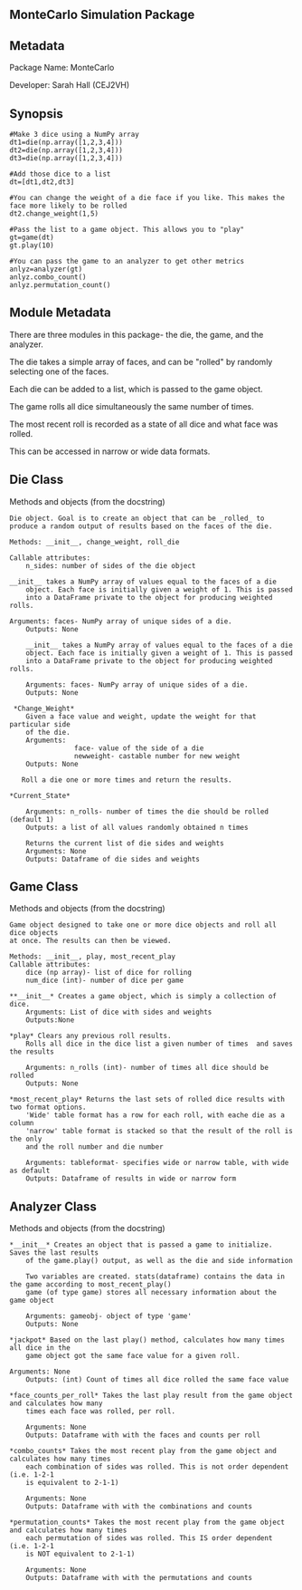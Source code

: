 ## MonteCarlo Simulation Package

## Metadata

Package Name: MonteCarlo

Developer: Sarah Hall (CEJ2VH)

## Synopsis  

```
#Make 3 dice using a NumPy array
dt1=die(np.array([1,2,3,4]))
dt2=die(np.array([1,2,3,4]))
dt3=die(np.array([1,2,3,4]))

#Add those dice to a list
dt=[dt1,dt2,dt3]

#You can change the weight of a die face if you like. This makes the face more likely to be rolled
dt2.change_weight(1,5)

#Pass the list to a game object. This allows you to "play"
gt=game(dt)
gt.play(10)

#You can pass the game to an analyzer to get other metrics
anlyz=analyzer(gt)
anlyz.combo_count()
anlyz.permutation_count()
```

## Module Metadata 

There are three modules in this package- the die, the game, and the analyzer.  

The die takes a simple array of faces, and can be "rolled"  by randomly selecting one of the faces.  

Each die can be added to a list, which is passed to the game object.  

The game rolls all dice simultaneously the same number of times.  

The most recent roll is recorded as a state of all dice and what face was rolled.  

This can be accessed in narrow or wide data formats.  

## Die Class  

Methods and objects (from the docstring)  

    Die object. Goal is to create an object that can be _rolled_ to 
    produce a random output of results based on the faces of the die.
    
    Methods: __init__, change_weight, roll_die

    Callable attributes:
        n_sides: number of sides of the die object
    
    __init__ takes a NumPy array of values equal to the faces of a die
        object. Each face is initially given a weight of 1. This is passed 
        into a DataFrame private to the object for producing weighted rolls.

    Arguments: faces- NumPy array of unique sides of a die.
        Outputs: None

        __init__ takes a NumPy array of values equal to the faces of a die
        object. Each face is initially given a weight of 1. This is passed 
        into a DataFrame private to the object for producing weighted rolls.

        Arguments: faces- NumPy array of unique sides of a die.
        Outputs: None

     *Change_Weight*
        Given a face value and weight, update the weight for that particular side 
        of the die.
        Arguments: 
                    face- value of the side of a die
                    newweight- castable number for new weight 
        Outputs: None

       Roll a die one or more times and return the results.

    *Current_State*
        
        Arguments: n_rolls- number of times the die should be rolled (default 1)
        Outputs: a list of all values randomly obtained n times

        Returns the current list of die sides and weights
        Arguments: None
        Outputs: Dataframe of die sides and weights
  

## Game Class  
Methods and objects (from the docstring) 
    
    Game object designed to take one or more dice objects and roll all dice objects
    at once. The results can then be viewed.
    
    Methods: __init__, play, most_recent_play
    Callable attributes:
        dice (np array)- list of dice for rolling
        num_dice (int)- number of dice per game

    **__init__* Creates a game object, which is simply a collection of dice. 
        Arguments: List of dice with sides and weights
        Outputs:None 

    *play* Clears any previous roll results.
        Rolls all dice in the dice list a given number of times  and saves the results

        Arguments: n_rolls (int)- number of times all dice should be rolled
        Outputs: None  

    *most_recent_play* Returns the last sets of rolled dice results with two format options.
        'Wide' table format has a row for each roll, with eache die as a column
        'narrow' table format is stacked so that the result of the roll is the only 
        and the roll number and die number

        Arguments: tableformat- specifies wide or narrow table, with wide as default
        Outputs: Dataframe of results in wide or narrow form


## Analyzer Class  
Methods and objects (from the docstring) 

    *__init__* Creates an object that is passed a game to initialize. Saves the last results
        of the game.play() output, as well as the die and side information

        Two variables are created. stats(dataframe) contains the data in the game according to most_recent_play()
        game (of type game) stores all necessary information about the game object

        Arguments: gameobj- object of type 'game'
        Outputs: None

    *jackpot* Based on the last play() method, calculates how many times all dice in the
        game object got the same face value for a given roll.

    Arguments: None
        Outputs: (int) Count of times all dice rolled the same face value

    *face_counts_per_roll* Takes the last play result from the game object and calculates how many
        times each face was rolled, per roll.

        Arguments: None
        Outputs: Dataframe with with the faces and counts per roll

    *combo_counts* Takes the most recent play from the game object and calculates how many times
        each combination of sides was rolled. This is not order dependent (i.e. 1-2-1
        is equivalent to 2-1-1)

        Arguments: None
        Outputs: Dataframe with with the combinations and counts 
    
    *permutation_counts* Takes the most recent play from the game object and calculates how many times
        each permutation of sides was rolled. This IS order dependent (i.e. 1-2-1
        is NOT equivalent to 2-1-1)

        Arguments: None
        Outputs: Dataframe with with the permutations and counts

